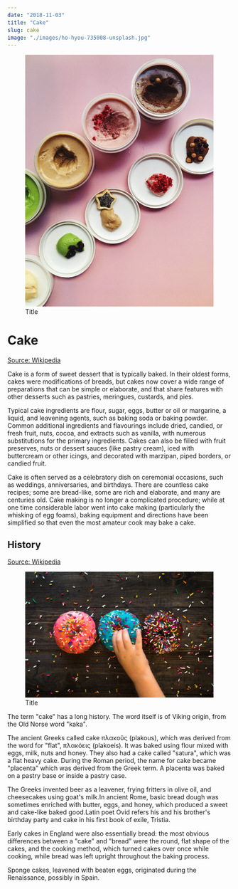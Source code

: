 ```yaml
---
date: "2018-11-03"
title: "Cake"
slug: cake
image: "./images/ho-hyou-735008-unsplash.jpg"
---
```


<!-- markdownlint-disable MD033 -->

<figure class="figure">
    <img src="./images/ho-hyou-735008-unsplash.jpg" alt="Title"/>
    <figcaption class="figure__caption">Title</figcaption>
</figure>

# Cake

[Source: Wikipedia](https://en.wikipedia.org/wiki/Cake)

Cake is a form of sweet dessert that is typically baked. In their oldest forms, cakes were modifications of breads, but cakes now cover a wide range of preparations that can be simple or elaborate, and that share features with other desserts such as pastries, meringues, custards, and pies.

Typical cake ingredients are flour, sugar, eggs, butter or oil or margarine, a liquid, and leavening agents, such as baking soda or baking powder. Common additional ingredients and flavourings include dried, candied, or fresh fruit, nuts, cocoa, and extracts such as vanilla, with numerous substitutions for the primary ingredients. Cakes can also be filled with fruit preserves, nuts or dessert sauces (like pastry cream), iced with buttercream or other icings, and decorated with marzipan, piped borders, or candied fruit.

Cake is often served as a celebratory dish on ceremonial occasions, such as weddings, anniversaries, and birthdays. There are countless cake recipes; some are bread-like, some are rich and elaborate, and many are centuries old. Cake making is no longer a complicated procedure; while at one time considerable labor went into cake making (particularly the whisking of egg foams), baking equipment and directions have been simplified so that even the most amateur cook may bake a cake.

## History

[Source: Wikipedia](https://en.wikipedia.org/wiki/Cake)

<figure class="figure">
    <img src="./images/patrick-fore-389431-unsplash.jpg" alt="Title"/>
    <figcaption class="figure__caption">Title</figcaption>
</figure>

The term "cake" has a long history. The word itself is of Viking origin, from the Old Norse word "kaka".

The ancient Greeks called cake πλακοῦς (plakous), which was derived from the word for "flat", πλακόεις (plakoeis). It was baked using flour mixed with eggs, milk, nuts and honey. They also had a cake called "satura", which was a flat heavy cake. During the Roman period, the name for cake became "placenta" which was derived from the Greek term. A placenta was baked on a pastry base or inside a pastry case.

The Greeks invented beer as a leavener, frying fritters in olive oil, and cheesecakes using goat's milk.In ancient Rome, basic bread dough was sometimes enriched with butter, eggs, and honey, which produced a sweet and cake-like baked good.Latin poet Ovid refers his and his brother's birthday party and cake in his first book of exile, Tristia.

Early cakes in England were also essentially bread: the most obvious differences between a "cake" and "bread" were the round, flat shape of the cakes, and the cooking method, which turned cakes over once while cooking, while bread was left upright throughout the baking process.

Sponge cakes, leavened with beaten eggs, originated during the Renaissance, possibly in Spain.
